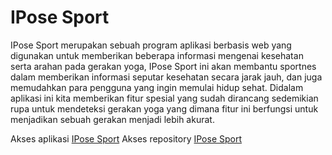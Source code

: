# IPose Sport

IPose Sport merupakan sebuah program aplikasi berbasis web yang digunakan untuk memberikan beberapa informasi mengenai kesehatan serta arahan pada gerakan yoga, IPose Sport ini akan membantu sportnes dalam memberikan informasi seputar kesehatan secara jarak jauh, dan juga memudahkan para pengguna yang ingin memulai hidup sehat. Didalam aplikasi ini kita memberikan fitur spesial yang sudah dirancang sedemikian rupa untuk mendeteksi gerakan yoga yang dimana fitur ini berfungsi untuk menjadikan sebuah gerakan menjadi lebih akurat.

Akses aplikasi [IPose Sport](arufsyahrial.github.io)
Akses repository [IPose Sport](github.com/ArufSyahrial/ArufSyahrial.github.io)
